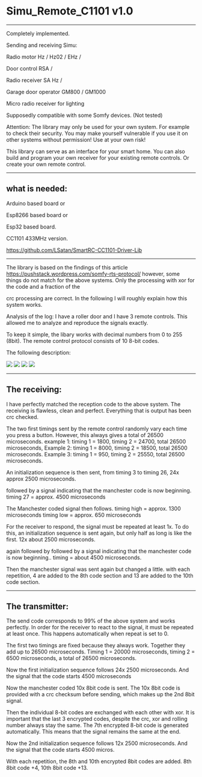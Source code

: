 # Simu_Remote_C1101 v1.0
---------------------------------------------

Completely implemented.

Sending and receiving Simu:

Radio motor Hz / Hz02 / EHz /

Door control RSA /

Radio receiver SA Hz /

Garage door operator GM800 / GM1000

Micro radio receiver for lighting


Supposedly compatible with some Somfy devices. (Not tested)

Attention: The library may only be used for your own system. For example to check their security. You may make yourself 
vulnerable if you use it on other systems without permission! Use at your own risk!

This library can serve as an interface for your smart home. You can also build and program your own receiver for your 
existing remote controls.
Or create your own remote control.

---------------------------------------------
what is needed:
---------------------------------------------

Arduino based board or

Esp8266 based board or

Esp32 based board.

CC1101 433MHz version.

https://github.com/LSatan/SmartRC-CC1101-Driver-Lib

---------------------------------------------

The library is based on the findings of this article https://pushstack.wordpress.com/somfy-rts-protocol/
however, some things do not match for the above systems. Only the processing with xor for the code and a fraction of the 

crc processing are correct.
In the following I will roughly explain how this system works.

Analysis of the log:
I have a roller door and I have 3 remote controls.
This allowed me to analyze and reproduce the signals exactly.

To keep it simple, the libary works with decimal numbers from 0 to 255 (8bit).
The remote control protocol consists of 10 8-bit codes.


The following description:

<img src="https://github.com/LSatan/Simu_Remote_CC1101/blob/master/img/simu_buttons.png"/>

<img src="https://github.com/LSatan/Simu_Remote_CC1101/blob/master/img/simu_progbtn.png"/>

<img src="https://github.com/LSatan/Simu_Remote_CC1101/blob/master/img/de_encryption_of_simu.png"/>

<img src="https://github.com/LSatan/Simu_Remote_CC1101/blob/master/img/data_repeat_simu.png"/>

---------------------------------------------
The receiving:
---------------------------------------------
I have perfectly matched the reception code to the above system.
The receiving is flawless, clean and perfect. Everything that is output has been crc checked.

The two first timings sent by the remote control randomly vary each time you press a button.
However, this always gives a total of 26500 microseconds.
example 1: timing 1 = 1800, timing 2 = 24700, total 26500 microseconds,
Example 2: timing 1 = 8000, timing 2 = 18500, total 26500 microseconds.
Example 3: timing 1 =  950, timing 2 = 25550, total 26500 microseconds.

An initialization sequence is then sent,
from timing 3 to timing 26, 24x approx 2500 microseconds.

followed by a signal indicating that the manchester code is now beginning.
timing 27 = approx. 4500 microseconds

The Manchester coded signal then follows.
timing high = approx. 1300 microseconds
timing low = approx. 650 microseconds

For the receiver to respond, the signal must be repeated at least 1x.
To do this, an initialization sequence is sent again, but only half as long
is like the first.
12x about 2500 microseconds.

again followed by followed by a signal indicating that the manchester code is now beginning..
timing = about 4500 microseconds.

Then the manchester signal was sent again but changed a little.
with each repetition, 4 are added to the 8th code section and 13 are added to the 10th code section.



---------------------------------------------
The transmitter:
---------------------------------------------

The send code corresponds to 99% of the above system and works perfectly.
In order for the receiver to react to the signal, it must be repeated at least once.
This happens automatically when repeat is set to 0.

The first two timings are fixed because they always work. Together they add up to 26500 microseconds.
Timing 1 = 20000 microseconds, timing 2 = 6500 microseconds, a total of 26500 microseconds.

Now the first initialization sequence follows 24x 2500 microseconds.
And the signal that the code starts 4500 microseconds

Now the manchester coded 10x 8bit code is sent.
The 10x 8bit code is provided with a crc checksum before sending, which makes up the 2nd 8bit signal.

Then the individual 8-bit codes are exchanged with each other with xor.
It is important that the last 3 encrypted codes, despite the crc, xor and rolling number
always stay the same.
The 7th encrypted 8-bit code is generated automatically.
This means that the signal remains the same at the end.

Now the 2nd initialization sequence follows 12x 2500 microseconds.
And the signal that the code starts 4500 micros.

With each repetition, the 8th and 10th encrypted 8bit codes are added.
8th 8bit code +4, 10th 8bit code +13.
